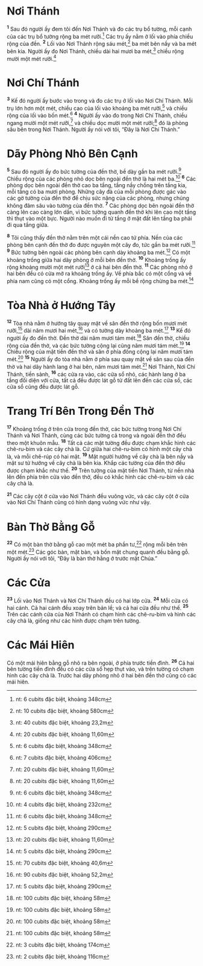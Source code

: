 # Nơi Thánh
<sup><b>1</b></sup> Sau đó người ấy đem tôi đến Nơi Thánh và đo các trụ bổ tường, mỗi cạnh của các trụ bổ tường rộng ba mét rưỡi.[^1-47727d27-8d19-4fd8-b324-1ee3e54803b7] Các trụ ấy nằm ở lối vào phía chiều rộng của đền. <sup><b>2</b></sup> Lối vào Nơi Thánh rộng sáu mét,[^2-47727d27-8d19-4fd8-b324-1ee3e54803b7] ba mét bên nầy và ba mét bên kia. Người ấy đo Nơi Thánh, chiều dài hai mươi ba mét,[^3-47727d27-8d19-4fd8-b324-1ee3e54803b7] chiều rộng mười một mét rưỡi.[^4-47727d27-8d19-4fd8-b324-1ee3e54803b7]

# Nơi Chí Thánh
<sup><b>3</b></sup> Kế đó người ấy bước vào trong và đo các trụ ở lối vào Nơi Chí Thánh. Mỗi trụ lớn hơn một mét, chiều cao của lối vào khoảng ba mét rưỡi,[^5-47727d27-8d19-4fd8-b324-1ee3e54803b7] và chiều rộng của lối vào bốn mét.[^6-47727d27-8d19-4fd8-b324-1ee3e54803b7] <sup><b>4</b></sup> Người ấy vào đo trong Nơi Chí Thánh, chiều ngang mười một mét rưỡi,[^7-47727d27-8d19-4fd8-b324-1ee3e54803b7] và chiều dọc mười một mét rưỡi;[^8-47727d27-8d19-4fd8-b324-1ee3e54803b7] đó là phòng sâu bên trong Nơi Thánh. Người ấy nói với tôi, “Ðây là Nơi Chí Thánh.”

# Dãy Phòng Nhỏ Bên Cạnh
<sup><b>5</b></sup> Sau đó người ấy đo bức tường của đền thờ, bề dày gần ba mét rưỡi.[^9-47727d27-8d19-4fd8-b324-1ee3e54803b7] Chiều rộng của các phòng nhỏ dọc bên ngoài đền thờ là hai mét ba.[^10-47727d27-8d19-4fd8-b324-1ee3e54803b7] <sup><b>6</b></sup> Các phòng dọc bên ngoài đền thờ cao ba tầng, tầng nầy chồng trên tầng kia, mỗi tầng có ba mươi phòng. Những cây đà của mỗi phòng được gác vào các gờ tường của đền thờ để chịu sức nặng của các phòng, nhưng chúng không đâm sâu vào tường của đền thờ. <sup><b>7</b></sup> Các phòng dọc bên ngoài đền thờ càng lên cao càng lớn dần, vì bức tường quanh đền thờ khi lên cao một tầng thì thụt vào một bực. Người nào muốn đi từ tầng ở mặt đất lên tầng ba phải đi qua tầng giữa.

<sup><b>8</b></sup> Tôi cũng thấy đền thờ nằm trên một cái nền cao tứ phía. Nền của các phòng bên cạnh đền thờ đo được nguyên một cây đo, tức gần ba mét rưỡi.[^11-47727d27-8d19-4fd8-b324-1ee3e54803b7] <sup><b>9</b></sup> Bức tường bên ngoài các phòng bên cạnh dày khoảng ba mét.[^12-47727d27-8d19-4fd8-b324-1ee3e54803b7] Có một khoảng trống giữa hai dãy phòng ở mỗi bên đền thờ. <sup><b>10</b></sup> Khoảng trống ấy rộng khoảng mười một mét rưỡi[^13-47727d27-8d19-4fd8-b324-1ee3e54803b7] ở cả hai bên đền thờ. <sup><b>11</b></sup> Các phòng nhỏ ở hai bên đều có cửa mở ra khoảng trống ấy. Về phía bắc có một cổng và về phía nam cũng có một cổng. Khoảng trống ấy mỗi bề rộng chừng ba mét.[^14-47727d27-8d19-4fd8-b324-1ee3e54803b7]

# Tòa Nhà ở Hướng Tây
<sup><b>12</b></sup> Tòa nhà nằm ở hướng tây quay mặt về sân đền thờ rộng bốn mươi mét rưỡi,[^15-47727d27-8d19-4fd8-b324-1ee3e54803b7] dài năm mươi hai mét,[^16-47727d27-8d19-4fd8-b324-1ee3e54803b7] và có tường dày khoảng ba mét.[^17-47727d27-8d19-4fd8-b324-1ee3e54803b7] <sup><b>13</b></sup> Kế đó người ấy đo đền thờ. Ðền thờ dài năm mươi tám mét.[^18-47727d27-8d19-4fd8-b324-1ee3e54803b7] Sân đền thờ, chiều rộng của đền thờ, và các bức tường cộng lại cũng năm mươi tám mét.[^19-47727d27-8d19-4fd8-b324-1ee3e54803b7] <sup><b>14</b></sup> Chiều rộng của mặt tiền đền thờ và sân ở phía đông cộng lại năm mươi tám mét.[^20-47727d27-8d19-4fd8-b324-1ee3e54803b7] <sup><b>15</b></sup> Người ấy đo tòa nhà nằm ở phía sau quay mặt về sân sau của đền thờ và hai dãy hành lang ở hai bên, năm mươi tám mét.[^21-47727d27-8d19-4fd8-b324-1ee3e54803b7] Nơi Thánh, Nơi Chí Thánh, tiền sảnh, <sup><b>16</b></sup> các cửa ra vào, các cửa sổ nhỏ, các hành lang ở ba tầng đối diện với cửa, tất cả đều được lát gỗ từ đất lên đến các cửa sổ, các cửa sổ cũng đều được lát gỗ.

# Trang Trí Bên Trong Ðền Thờ
<sup><b>17</b></sup> Khoảng trống ở trên cửa trong đền thờ, các bức tường trong Nơi Chí Thánh và Nơi Thánh, cùng các bức tường cả trong và ngoài đền thờ đều theo một khuôn mẫu. <sup><b>18</b></sup> Tất cả các mặt tường đều được chạm khắc hình các chê-ru-bim và các cây chà là. Cứ giữa hai chê-ru-bim có hình một cây chà là, và mỗi chê-rúp có hai mặt. <sup><b>19</b></sup> Mặt người hướng về cây chà là bên nầy và mặt sư tử hướng về cây chà là bên kia. Khắp các tường của đền thờ đều được chạm khắc như thế. <sup><b>20</b></sup> Trên tường của mặt tiền Nơi Thánh, từ nền nhà lên đến phía trên cửa vào đền thờ, đều có khắc hình các chê-ru-bim và các cây chà là.

<sup><b>21</b></sup> Các cây cột ở cửa vào Nơi Thánh đều vuông vức, và các cây cột ở cửa vào Nơi Chí Thánh cũng có hình dạng vuông vức như vậy.

# Bàn Thờ Bằng Gỗ
<sup><b>22</b></sup> Có một bàn thờ bằng gỗ cao một mét ba phần tư,[^22-47727d27-8d19-4fd8-b324-1ee3e54803b7] rộng mỗi bên trên một mét.[^23-47727d27-8d19-4fd8-b324-1ee3e54803b7] Các góc bàn, mặt bàn, và bốn mặt chung quanh đều bằng gỗ. Người ấy nói với tôi, “Ðây là bàn thờ hằng ở trước mặt Chúa.”

# Các Cửa
<sup><b>23</b></sup> Lối vào Nơi Thánh và Nơi Chí Thánh đều có hai lớp cửa. <sup><b>24</b></sup> Mỗi cửa có hai cánh. Cả hai cánh đều xoay trên bản lề; và cả hai cửa đều như thế. <sup><b>25</b></sup> Trên các cánh cửa của Nơi Thánh có chạm hình các chê-ru-bim và hình các cây chà là, giống như các hình được chạm trên tường.

# Các Mái Hiên
Có một mái hiên bằng gỗ nhô ra bên ngoài, ở phía trước tiền đình. <sup><b>26</b></sup> Cả hai bên tường tiền đình đều có các cửa sổ hẹp thụt vào, và trên tường có chạm hình các cây chà là. Trước hai dãy phòng nhỏ ở hai bên đền thờ cũng có các mái hiên.

[^1-47727d27-8d19-4fd8-b324-1ee3e54803b7]: nt: 6 cubits đặc biệt, khoảng 348cm
[^2-47727d27-8d19-4fd8-b324-1ee3e54803b7]: nt: 10 cubits đặc biệt, khoảng 580cm
[^3-47727d27-8d19-4fd8-b324-1ee3e54803b7]: nt: 40 cubits đặc biệt, khoảng 23,2m
[^4-47727d27-8d19-4fd8-b324-1ee3e54803b7]: nt: 20 cubits đặc biệt, khoảng 11,60m
[^5-47727d27-8d19-4fd8-b324-1ee3e54803b7]: nt: 6 cubits đặc biệt, khoảng 348cm
[^6-47727d27-8d19-4fd8-b324-1ee3e54803b7]: nt: 7 cubits đặc biệt, khoảng 406cm
[^7-47727d27-8d19-4fd8-b324-1ee3e54803b7]: nt: 20 cubits đặc biệt, khoảng 11,60m
[^8-47727d27-8d19-4fd8-b324-1ee3e54803b7]: nt: 20 cubits đặc biệt, khoảng 11,60m
[^9-47727d27-8d19-4fd8-b324-1ee3e54803b7]: nt: 6 cubits đặc biệt, khoảng 348cm
[^10-47727d27-8d19-4fd8-b324-1ee3e54803b7]: nt: 4 cubits đặc biệt, khoảng 232cm
[^11-47727d27-8d19-4fd8-b324-1ee3e54803b7]: nt: 6 cubits đặc biệt, khoảng 348cm
[^12-47727d27-8d19-4fd8-b324-1ee3e54803b7]: nt: 5 cubits đặc biệt, khoảng 290cm
[^13-47727d27-8d19-4fd8-b324-1ee3e54803b7]: nt: 20 cubits đặc biệt, khoảng 11,60m
[^14-47727d27-8d19-4fd8-b324-1ee3e54803b7]: nt: 5 cubits đặc biệt, khoảng 290cm
[^15-47727d27-8d19-4fd8-b324-1ee3e54803b7]: nt: 70 cubits đặc biệt, khoảng 40,6m
[^16-47727d27-8d19-4fd8-b324-1ee3e54803b7]: nt: 90 cubits đặc biệt, khoảng 52,2m
[^17-47727d27-8d19-4fd8-b324-1ee3e54803b7]: nt: 5 cubits đặc biệt, khoảng 290cm
[^18-47727d27-8d19-4fd8-b324-1ee3e54803b7]: nt: 100 cubits đặc biệt, khoảng 58m
[^19-47727d27-8d19-4fd8-b324-1ee3e54803b7]: nt: 100 cubits đặc biệt, khoảng 58m
[^20-47727d27-8d19-4fd8-b324-1ee3e54803b7]: nt: 100 cubits đặc biệt, khoảng 58m
[^21-47727d27-8d19-4fd8-b324-1ee3e54803b7]: nt: 100 cubits đặc biệt, khoảng 58m
[^22-47727d27-8d19-4fd8-b324-1ee3e54803b7]: nt: 3 cubits đặc biệt, khoảng 174cm
[^23-47727d27-8d19-4fd8-b324-1ee3e54803b7]: nt: 2 cubits đặc biệt, khoảng 116cm